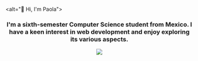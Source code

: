 <alt="👋 Hi, I'm Paola">

<h3 align="center">I'm a sixth-semester Computer Science student from Mexico. I have a keen interest in web development and enjoy exploring its various aspects.</h3>


<p align="center">
    <img src="https://skillicons.dev/icons?i=javascript,python,cpp,github,docker,figma,html,css,java,js,mysql,nodejs,postman,py,react,npm,selenium,spring," />
</p>

<!--
**PaolaFelix/PaolaFelix** is a ✨ _special_ ✨ repository because its `README.md` (this file) appears on your GitHub profile.

Here are some ideas to get you started:

- 🔭 I’m currently working on ...
- 🌱 I’m currently learning ...
- 👯 I’m looking to collaborate on ...
- 🤔 I’m looking for help with ...
- 💬 Ask me about ...
- 📫 How to reach me: ...
- 😄 Pronouns: ...
- ⚡ Fun fact: ...
-->
